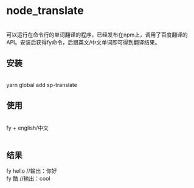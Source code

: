 # node_translate
</br>
可以运行在命令行的单词翻译的程序，已经发布在npm上，调用了百度翻译的API。安装后获得fy命令，后跟英文/中文单词即可得到翻译结果。</br>

## 安装
</br>yarn global add sp-translate
</br>
## 使用
</br>fy + english/中文 </br>
</br>
## 结果
fy hello  //输出：你好 </br>
fy 酷    //输出：cool
</br>
